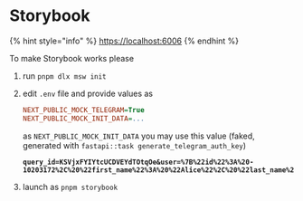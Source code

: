 # Storybook

{% hint style="info" %}
[https://localhost:6006](https://localhost:6006)
{% endhint %}

To make Storybook works please

1. run `pnpm dlx msw init`
2.  edit `.env` file and provide values as

    ```ini
    NEXT_PUBLIC_MOCK_TELEGRAM=True
    NEXT_PUBLIC_MOCK_INIT_DATA=...
    ```

    as `NEXT_PUBLIC_MOCK_INIT_DATA` you may use this value (faked, generated with `fastapi::task generate_telegram_auth_key`)

    <pre data-overflow="wrap"><code><strong>query_id=KSVjxFYIYtcUCDVEYdTOtqOe&#x26;user=%7B%22id%22%3A%20-10203172%2C%20%22first_name%22%3A%20%22Alice%22%2C%20%22last_name%22%3A%20%22Adventures%22%2C%20%22username%22%3A%20%22alice%22%2C%20%22language_code%22%3A%20%22en%22%2C%20%22is_premium%22%3A%20true%2C%20%22allows_write_to_pm%22%3A%20true%7D&#x26;auth_date=1716275610&#x26;hash=37d6c003068105af94cc162de4b0084750ce7dcfcc1911dd5aa374b364ac6bcd
    </strong></code></pre>
3. &#x20;launch as `pnpm storybook`
